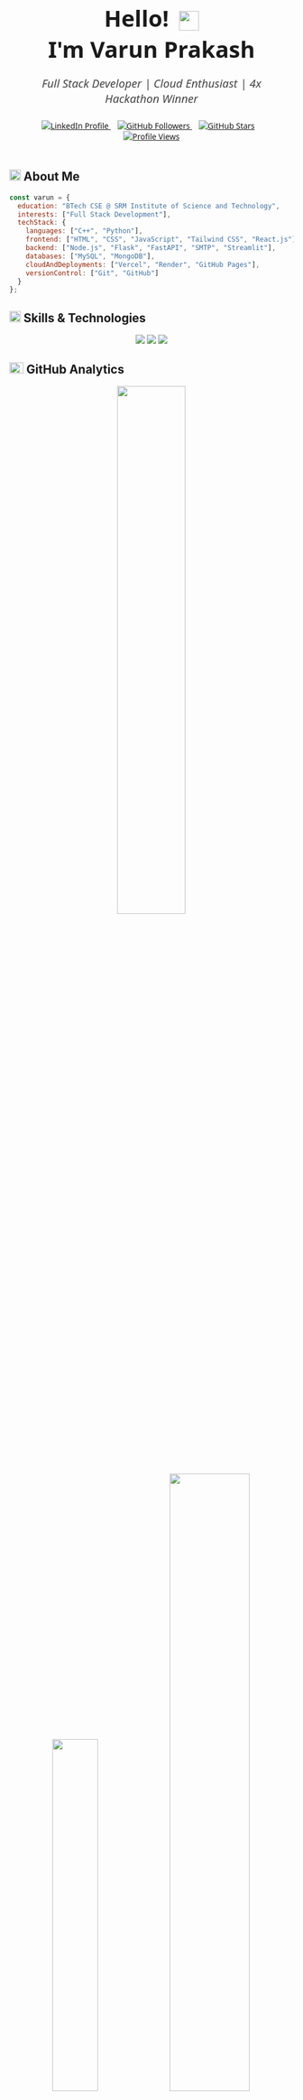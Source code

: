 <div align="center" style="font-family: 'Segoe UI', Tahoma, Geneva, Verdana, sans-serif; max-width: 600px; margin: auto; padding: 20px;">

  <h1 style="font-weight: 700; font-size: 2.5rem; margin-bottom: 10px;">
    Hello!
    <img src="https://media.giphy.com/media/hvRJCLFzcasrR4ia7z/giphy.gif" 
         width="35" height="35" alt="waving hand" style="vertical-align: middle; margin-left: 8px;">
    <br>
    I'm Varun Prakash
  </h1>
  
  <p style="font-size: 1.25rem; color: #444; margin-bottom: 25px; font-style: italic;">
    <i>Full Stack Developer | Cloud Enthusiast | 4x Hackathon Winner</i>
  </p>
  
  <div>
    <a href="https://linkedin.com/in/varun--prakash/" target="_blank" rel="noopener noreferrer" style="margin-right: 12px;">
      <img src="https://img.shields.io/badge/LinkedIn-%230A66C2.svg?style=for-the-badge&logo=linkedin&logoColor=white" 
           alt="LinkedIn Profile">
    </a>
    
  <a href="https://github.com/RaoVrn" target="_blank" rel="noopener noreferrer" style="margin-right: 12px;">
      <img src="https://img.shields.io/github/followers/RaoVrn?label=GitHub%20Followers&style=for-the-badge" alt="GitHub Followers">
    </a>
    
  <a href="https://github.com/RaoVrn" target="_blank" rel="noopener noreferrer" style="margin-right: 12px;">
      <img src="https://img.shields.io/github/stars/RaoVrn?style=for-the-badge" alt="GitHub Stars">
    </a>

  <a href="https://github.com/RaoVrn" target="_blank" rel="noopener noreferrer">
      <img src="https://komarev.com/ghpvc/?username=RaoVrn&style=for-the-badge&color=brightgreen" alt="Profile Views">
    </a>
  </div>

</div>


<h2 align="left">
  <img src="https://media2.giphy.com/media/QssGEmpkyEOhBCb7e1/giphy.gif?cid=ecf05e47a0n3gi1bfqntqmob8g9aid1oyj2wr3ds3mg700bl&rid=giphy.gif" width="20px" height="20px"> 
  About Me 
</h2>

```js
const varun = {
  education: "BTech CSE @ SRM Institute of Science and Technology",
  interests: ["Full Stack Development"],
  techStack: {
    languages: ["C++", "Python"],
    frontend: ["HTML", "CSS", "JavaScript", "Tailwind CSS", "React.js"],
    backend: ["Node.js", "Flask", "FastAPI", "SMTP", "Streamlit"],
    databases: ["MySQL", "MongoDB"],
    cloudAndDeployments: ["Vercel", "Render", "GitHub Pages"],
    versionControl: ["Git", "GitHub"]
  }
};
```

<h2 align="left">
  <img src="https://media2.giphy.com/media/QssGEmpkyEOhBCb7e1/giphy.gif?cid=ecf05e47a0n3gi1bfqntqmob8g9aid1oyj2wr3ds3mg700bl&rid=giphy.gif" width="20px" height="20px">
  Skills & Technologies
</h2>

<div align="center">
  <img src="https://skillicons.dev/icons?i=cpp,python,js,html,css,tailwind" />
  <img src="https://skillicons.dev/icons?i=react,nodejs,flask,fastapi" />
  <img src="https://skillicons.dev/icons?i=mysql,mongodb,vercel,github" />
</div>

<h2 align="left">
  <img src="https://media.giphy.com/media/iY8CRBdQXODJSCERIr/giphy.gif" width="25px" height="20px">
  GitHub Analytics
</h2>

<div align="center">

  <!-- Streak Stats (Top) -->
  <img width="49%" src="https://github-readme-streak-stats-three-umber.vercel.app?user=RaoVrn&theme=tokyonight&hide_border=true&background=00000000"/>
  <br><br>

  <!-- Top Languages and GitHub Stats (Side by side) -->
  <img width="40%" src="https://github-readme-stats.vercel.app/api/top-langs/?username=RaoVrn&layout=compact&theme=tokyonight&hide_border=true" />
  <img width="53%" src="https://github-readme-stats.vercel.app/api?username=RaoVrn&show_icons=true&theme=tokyonight&hide_border=true" />

</div>

